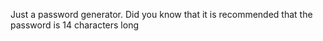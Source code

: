 Just a password generator.
Did you know that it is recommended that the password is 14 characters long
